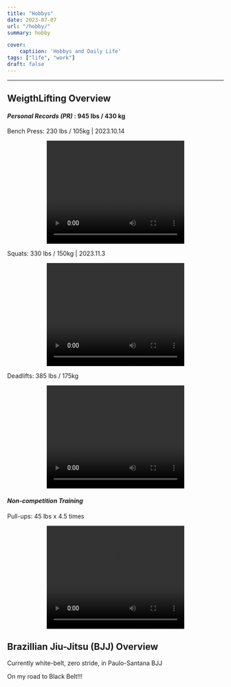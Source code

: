 ```yaml
---
title: "Hobbys"
date: 2023-07-07
url: "/hobby/"
summary: hobby

cover: 
    captiion: 'Hobbys and Daily Life'
tags: ["life", "work"]
draft: false
---
```


<!-- layout: "genshin" 
    image: "../static/yae.jpg"
    alt: 'genshin'
-->

---

## WeigthLifting Overview

#### *Personal Records (PR)* : 945 lbs / 430 kg

Bench Press: 230 lbs / 105kg | 2023.10.14

<div style="display: flex; justify-content: center; align-items: center;">
    <video width="320" height="240" controls>
        <source src="../bench-new.mp4" type="video/mp4">
        Your browser does not support the video tag.
    </video>
</div>


Squats: 330 lbs / 150kg | 2023.11.3

<div style="display: flex; justify-content: center; align-items: center;">
    <video width="320" height="240" controls>
        <source src="../squat-new.mp4" type="video/mp4">
        Your browser does not support the video tag.
    </video>
</div>


Deadlifts: 385 lbs / 175kg <br>

<div style="display: flex; justify-content: center; align-items: center;">
    <video width="320" height="240" controls>
        <source src="../deadlift-new.mp4" type="video/mp4">
        Your browser does not support the video tag.
    </video>
    </div>


#### *Non-competition Training*

Pull-ups: 45 lbs x 4.5 times

<div style="display: flex; justify-content: center; align-items: center;">
    <video width="320" height="240" controls>
        <source src="../pullup.mp4" type="video/mp4">
        Your browser does not support the video tag.
    </video>
    </div>



## Brazillian Jiu-Jitsu (BJJ) Overview

Currently white-belt, zero stride, in Paulo-Santana BJJ

On my road to Black Belt!!!

<!---

---

## Favorite

<img src="../yae.jpg" alt="My Image" style="width: 440px; height: 300px; display: block; margin: auto;">

I love playing Genshin Impact all day long and do nothing at all

---

-->